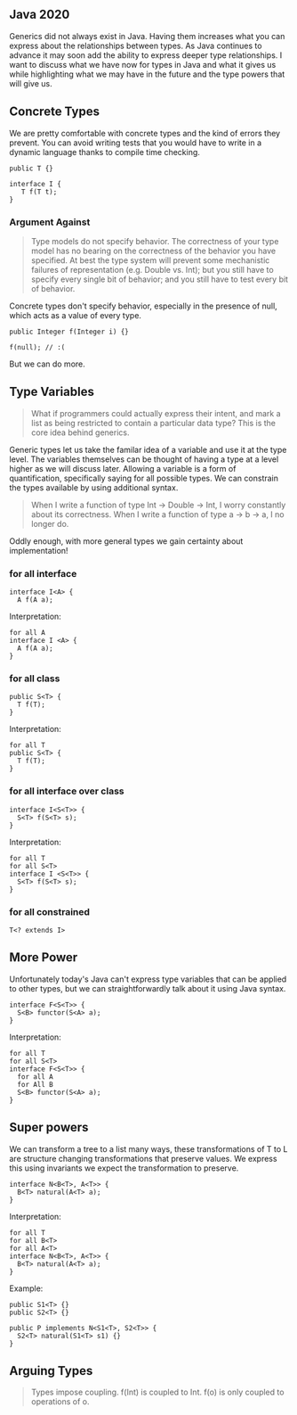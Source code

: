 ## Java 2020

Generics did not always exist in Java. Having them increases what you can express about the relationships between types. As Java continues to advance it may soon add the ability to express deeper type relationships. I want to discuss what we have now for types in Java and what it gives us while highlighting what we may have in the future and the type powers that will give us.

## Concrete Types

We are pretty comfortable with concrete types and the kind of errors they prevent. You can avoid writing tests that you would have to write in a dynamic language thanks to compile time checking.

```
public T {}
```

```
interface I {
   T f(T t); 
}
```

### Argument Against

> Type models do not specify behavior. The correctness of your type model has no bearing on the correctness of the behavior you have specified. At best the type system will prevent some mechanistic failures of representation (e.g. Double vs. Int); but you still have to specify every single bit of behavior; and you still have to test every bit of behavior.

Concrete types don't specify behavior, especially in the presence of null, which acts as a value of every type.

```
public Integer f(Integer i) {}

f(null); // :(
```

But we can do more.

## Type Variables

> What if programmers could actually express their intent, and mark a list as being restricted to contain a particular data type? This is the core idea behind generics.

Generic types let us take the familar idea of a variable and use it at the type level. The variables themselves can be thought of having a type at a level higher as we will discuss later. Allowing a variable is a form of quantification, specifically saying for all possible types. We can constrain the types available by using additional syntax.

> When I write a function of type Int -> Double -> Int, I worry constantly about its correctness. When I write a function of type a -> b -> a, I no longer do. 

Oddly enough, with more general types we gain certainty about implementation!

### for all interface

```
interface I<A> {
  A f(A a);
```


Interpretation:

```
for all A
interface I <A> {
  A f(A a);
}
```

### for all class

```
public S<T> {
  T f(T);
}
```


Interpretation:

```
for all T
public S<T> {
  T f(T);
}
```

### for all interface over class

```
interface I<S<T>> {
  S<T> f(S<T> s);
}
```

Interpretation:

```
for all T
for all S<T>
interface I <S<T>> {
  S<T> f(S<T> s);
}
```

### for all constrained

```
T<? extends I>
```


## More Power

Unfortunately today's Java can't express type variables that can be applied to other types, but we can straightforwardly talk about it using Java syntax.

```
interface F<S<T>> {
  S<B> functor(S<A> a);
}
```

Interpretation:

```
for all T
for all S<T>
interface F<S<T>> {
  for all A
  for All B
  S<B> functor(S<A> a);
}
```

## Super powers

We can transform a tree to a list many ways, these transformations of T<A> to L<A> are structure changing transformations that preserve values. We express this using invariants we expect the transformation to preserve.

```
interface N<B<T>, A<T>> { 
  B<T> natural(A<T> a);
}
```

Interpretation:

```
for all T
for all B<T>
for all A<T>
interface N<B<T>, A<T>> { 
  B<T> natural(A<T> a);
}
```

Example:

```
public S1<T> {}
public S2<T> {}

public P implements N<S1<T>, S2<T>> {
  S2<T> natural(S1<T> s1) {}
}
```

## Arguing Types

> Types impose coupling.  f(Int) is coupled to Int.  f(o) is only coupled to operations of o.
